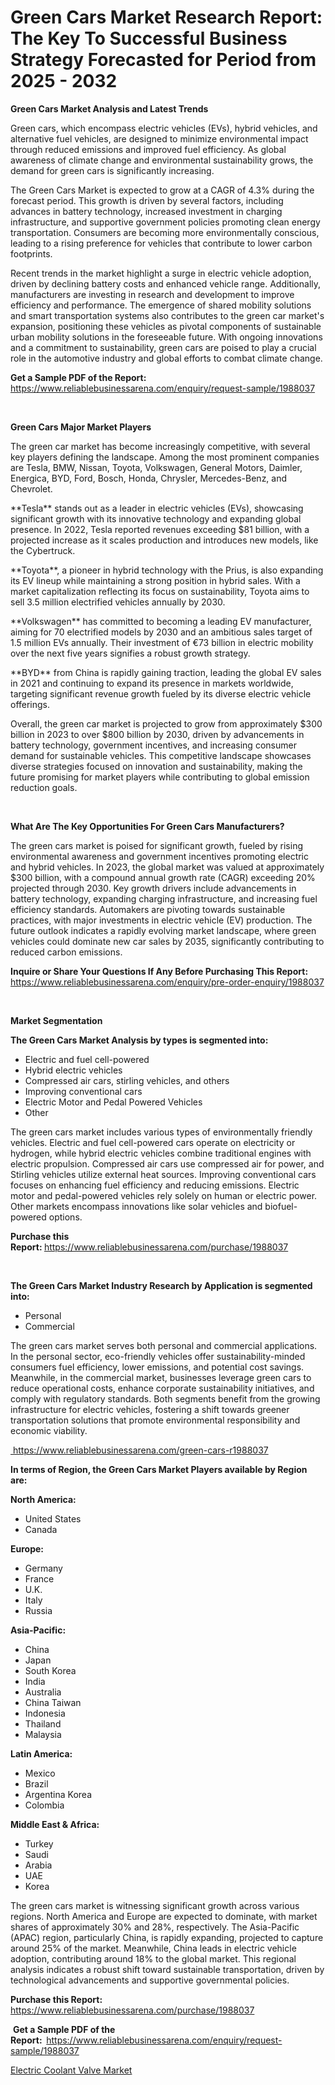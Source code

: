 <p><h1>Green Cars Market Research Report: The Key To Successful Business Strategy Forecasted for Period from 2025 - 2032</h1></p><p><strong>Green Cars Market Analysis and Latest Trends</strong></p>
<p><p>Green cars, which encompass electric vehicles (EVs), hybrid vehicles, and alternative fuel vehicles, are designed to minimize environmental impact through reduced emissions and improved fuel efficiency. As global awareness of climate change and environmental sustainability grows, the demand for green cars is significantly increasing. </p><p>The Green Cars Market is expected to grow at a CAGR of 4.3% during the forecast period. This growth is driven by several factors, including advances in battery technology, increased investment in charging infrastructure, and supportive government policies promoting clean energy transportation. Consumers are becoming more environmentally conscious, leading to a rising preference for vehicles that contribute to lower carbon footprints.</p><p>Recent trends in the market highlight a surge in electric vehicle adoption, driven by declining battery costs and enhanced vehicle range. Additionally, manufacturers are investing in research and development to improve efficiency and performance. The emergence of shared mobility solutions and smart transportation systems also contributes to the green car market's expansion, positioning these vehicles as pivotal components of sustainable urban mobility solutions in the foreseeable future. With ongoing innovations and a commitment to sustainability, green cars are poised to play a crucial role in the automotive industry and global efforts to combat climate change.</p></p>
<p><strong>Get a Sample PDF of the Report:&nbsp;</strong> <a href="https://www.reliablebusinessarena.com/enquiry/request-sample/1988037?utm_campaign=2939&utm_medium=2&utm_source=Github&utm_content=ia&utm_term=30032025&utm_id=green-cars">https://www.reliablebusinessarena.com/enquiry/request-sample/1988037</a></p>
<p>&nbsp;</p>
<p><strong>Green Cars Major Market Players</strong></p>
<p><p>The green car market has become increasingly competitive, with several key players defining the landscape. Among the most prominent companies are Tesla, BMW, Nissan, Toyota, Volkswagen, General Motors, Daimler, Energica, BYD, Ford, Bosch, Honda, Chrysler, Mercedes-Benz, and Chevrolet.</p><p>**Tesla** stands out as a leader in electric vehicles (EVs), showcasing significant growth with its innovative technology and expanding global presence. In 2022, Tesla reported revenues exceeding $81 billion, with a projected increase as it scales production and introduces new models, like the Cybertruck.</p><p>**Toyota**, a pioneer in hybrid technology with the Prius, is also expanding its EV lineup while maintaining a strong position in hybrid sales. With a market capitalization reflecting its focus on sustainability, Toyota aims to sell 3.5 million electrified vehicles annually by 2030.</p><p>**Volkswagen** has committed to becoming a leading EV manufacturer, aiming for 70 electrified models by 2030 and an ambitious sales target of 1.5 million EVs annually. Their investment of €73 billion in electric mobility over the next five years signifies a robust growth strategy.</p><p>**BYD** from China is rapidly gaining traction, leading the global EV sales in 2021 and continuing to expand its presence in markets worldwide, targeting significant revenue growth fueled by its diverse electric vehicle offerings.</p><p>Overall, the green car market is projected to grow from approximately $300 billion in 2023 to over $800 billion by 2030, driven by advancements in battery technology, government incentives, and increasing consumer demand for sustainable vehicles. This competitive landscape showcases diverse strategies focused on innovation and sustainability, making the future promising for market players while contributing to global emission reduction goals.</p></p>
<p>&nbsp;</p>
<p><strong>What Are The Key Opportunities For Green Cars Manufacturers?</strong></p>
<p><p>The green cars market is poised for significant growth, fueled by rising environmental awareness and government incentives promoting electric and hybrid vehicles. In 2023, the global market was valued at approximately $300 billion, with a compound annual growth rate (CAGR) exceeding 20% projected through 2030. Key growth drivers include advancements in battery technology, expanding charging infrastructure, and increasing fuel efficiency standards. Automakers are pivoting towards sustainable practices, with major investments in electric vehicle (EV) production. The future outlook indicates a rapidly evolving market landscape, where green vehicles could dominate new car sales by 2035, significantly contributing to reduced carbon emissions.</p></p>
<p><strong>Inquire or Share Your Questions If Any Before Purchasing This Report:</strong> <a href="https://www.reliablebusinessarena.com/enquiry/pre-order-enquiry/1988037?utm_campaign=2939&utm_medium=2&utm_source=Github&utm_content=ia&utm_term=30032025&utm_id=green-cars">https://www.reliablebusinessarena.com/enquiry/pre-order-enquiry/1988037</a></p>
<p>&nbsp;</p>
<p><strong>Market Segmentation</strong></p>
<p><strong>The Green Cars Market Analysis by types is segmented into:</strong></p>
<p><ul><li>Electric and fuel cell-powered</li><li>Hybrid electric vehicles</li><li>Compressed air cars, stirling vehicles, and others</li><li>Improving conventional cars</li><li>Electric Motor and Pedal Powered Vehicles</li><li>Other</li></ul></p>
<p><p>The green cars market includes various types of environmentally friendly vehicles. Electric and fuel cell-powered cars operate on electricity or hydrogen, while hybrid electric vehicles combine traditional engines with electric propulsion. Compressed air cars use compressed air for power, and Stirling vehicles utilize external heat sources. Improving conventional cars focuses on enhancing fuel efficiency and reducing emissions. Electric motor and pedal-powered vehicles rely solely on human or electric power. Other markets encompass innovations like solar vehicles and biofuel-powered options.</p></p>
<p><strong>Purchase this Report:&nbsp;</strong><a href="https://www.reliablebusinessarena.com/purchase/1988037?utm_campaign=2939&utm_medium=2&utm_source=Github&utm_content=ia&utm_term=30032025&utm_id=green-cars">https://www.reliablebusinessarena.com/purchase/1988037</a></p>
<p>&nbsp;</p>
<p><strong>The Green Cars Market Industry Research by Application is segmented into:</strong></p>
<p><ul><li>Personal</li><li>Commercial</li></ul></p>
<p><p>The green cars market serves both personal and commercial applications. In the personal sector, eco-friendly vehicles offer sustainability-minded consumers fuel efficiency, lower emissions, and potential cost savings. Meanwhile, in the commercial market, businesses leverage green cars to reduce operational costs, enhance corporate sustainability initiatives, and comply with regulatory standards. Both segments benefit from the growing infrastructure for electric vehicles, fostering a shift towards greener transportation solutions that promote environmental responsibility and economic viability.</p></p>
<p><a href="https://www.reliablebusinessarena.com/green-cars-r1988037?utm_campaign=2939&utm_medium=2&utm_source=Github&utm_content=ia&utm_term=30032025&utm_id=green-cars">&nbsp;https://www.reliablebusinessarena.com/green-cars-r1988037</a></p>
<p><strong>In terms of Region, the Green Cars Market Players available by Region are:</strong></p>
<p>
    <p> <strong> North America: </strong>
        <ul>
            <li>United States</li>
            <li>Canada</li>
        </ul>
        </p> 
    <p> <strong> Europe: </strong>
        <ul>
            <li>Germany</li>
            <li>France</li>
            <li>U.K.</li>
            <li>Italy</li>
            <li>Russia</li>
        </ul>
        </p> 
    <p> <strong> Asia-Pacific: </strong>
        <ul>
            <li>China</li>
            <li>Japan</li>
            <li>South Korea</li>
            <li>India</li>
            <li>Australia</li>
            <li>China Taiwan</li>
            <li>Indonesia</li>
            <li>Thailand</li>
            <li>Malaysia</li>
        </ul>
        </p> 
    <p> <strong> Latin America: </strong>
        <ul>
            <li>Mexico</li>
            <li>Brazil</li>
            <li>Argentina Korea</li>
            <li>Colombia</li>
        </ul>
        </p> 
    <p> <strong> Middle East & Africa: </strong>
        <ul>
            <li>Turkey</li>
            <li>Saudi</li>
            <li>Arabia</li>
            <li>UAE</li>
            <li>Korea</li>
        </ul>
    </p>
    </p>
<p><p>The green cars market is witnessing significant growth across various regions. North America and Europe are expected to dominate, with market shares of approximately 30% and 28%, respectively. The Asia-Pacific (APAC) region, particularly China, is rapidly expanding, projected to capture around 25% of the market. Meanwhile, China leads in electric vehicle adoption, contributing around 18% to the global market. This regional analysis indicates a robust shift toward sustainable transportation, driven by technological advancements and supportive governmental policies.</p></p>
<p><strong>Purchase this Report: </strong><a href="https://www.reliablebusinessarena.com/purchase/1988037?utm_campaign=2939&utm_medium=2&utm_source=Github&utm_content=ia&utm_term=30032025&utm_id=green-cars">https://www.reliablebusinessarena.com/purchase/1988037</a></p>
<p>&nbsp;<strong>Get a Sample PDF of the Report:&nbsp;&nbsp;</strong><a href="https://www.reliablebusinessarena.com/enquiry/request-sample/1988037?utm_campaign=2939&utm_medium=2&utm_source=Github&utm_content=ia&utm_term=30032025&utm_id=green-cars">https://www.reliablebusinessarena.com/enquiry/request-sample/1988037</a></p>
<p><strong></strong></p>
<p><p><a href="https://github.com/pimanoruman/Market-Research-Report-List-1/blob/main/electric-coolant-valve-market.md?utm_campaign=2939&utm_medium=2&utm_source=Github&utm_content=ia&utm_term=30032025&utm_id=green-cars">Electric Coolant Valve Market</a></p></p>